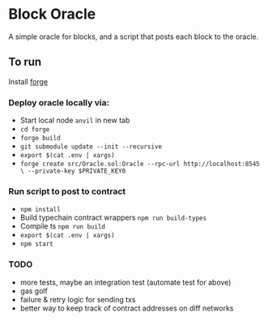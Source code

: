 # Block Oracle

A simple oracle for blocks, and a script that posts each block to the oracle.

## To run

Install [forge](https://book.getfoundry.sh/getting-started/installation.html)

### Deploy oracle locally via:

- Start local node `anvil` in new tab
- `cd forge`
- `forge build`
- `git submodule update --init --recursive`
- `export $(cat .env | xargs)`
- `forge create src/Oracle.sol:Oracle --rpc-url http://localhost:8545 \ --private-key $PRIVATE_KEY0`

### Run script to post to contract

- `npm install`
- Build typechain contract wrappers `npm run build-types`
- Compile ts `npm run build`
- `export $(cat .env | xargs)`
- `npm start`

### TODO

- more tests, maybe an integration test (automate test for above)
- gas golf
- failure & retry logic for sending txs
- better way to keep track of contract addresses on diff networks
